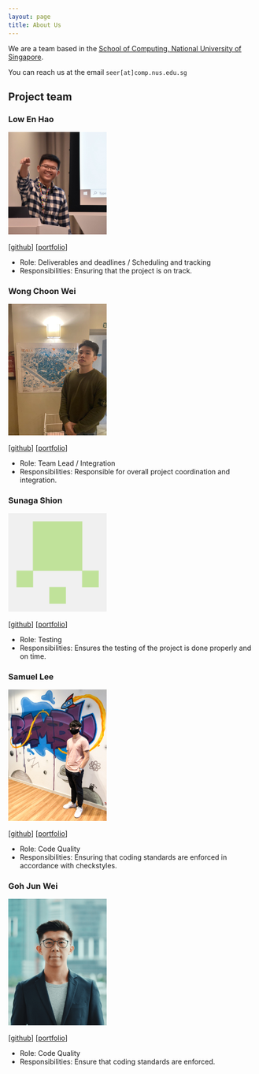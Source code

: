 ```yaml
---
layout: page
title: About Us
---
```


We are a team based in the [School of Computing, National University of Singapore](http://www.comp.nus.edu.sg).

You can reach us at the email `seer[at]comp.nus.edu.sg`

## Project team

### Low En Hao

<img src="images/enhao25.png" width="200px">

[[github](https://github.com/enhao25)]
[[portfolio](team/enhao25.md)]

* Role: Deliverables and deadlines / Scheduling and tracking
* Responsibilities: Ensuring that the project is on track.

### Wong Choon Wei

<img src="images/yungweezy.png" width="200px">

[[github](http://github.com/yungweezy)]
[[portfolio](team/yungweezy.md)]

* Role: Team Lead / Integration
* Responsibilities: Responsible for overall project coordination and integration.

### Sunaga Shion

<img src="images/nowknowing.png" width="200px">

[[github](http://github.com/nowknowing)] [[portfolio](team/nowknowing.md)]

* Role: Testing
* Responsibilities: Ensures the testing of the project is done properly and on time.

### Samuel Lee

<img src="images/samleewy.png" width="200px">

[[github](http://github.com/samleewy)]
[[portfolio](team/samleewy.md)]

* Role: Code Quality
* Responsibilities: Ensuring that coding standards are enforced in accordance with checkstyles.

### Goh Jun Wei

<img src="images/jonahhgohh.png" width="200px">

[[github](http://github.com/jonahhgohh)]
[[portfolio](team/jonahhgohh.md)]

* Role: Code Quality
* Responsibilities: Ensure that coding standards are enforced.
